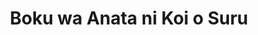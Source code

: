 --- 
title: "Boku wa Anata ni Koi o Suru"
publishdate: "2019-7-28T16:48:46+02:00"
src: "https://365manga.net/manga/boku-wa-anata-ni-koi-o-suru"
image: "https://data.365manga.net/images/thumbnails/6805-boku-wa-anata-ni-koi-o-suru.jpg"
description: "Misaki works for an IT company and admires his hard working boss. He gets nervous when they visit company he had quit before. Is he keeping some secret?"
---